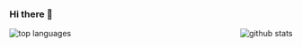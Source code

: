 ### Hi there 👋
<span style="float:left;">
  <img src="https://github-readme-stats.vercel.app/api/top-langs/?username=stefango&show_icons=true&theme=radical" alt="top languages" />
</span>
<span style="float:right;">
  <img src="https://github-readme-stats.vercel.app/api?username=stefango&show_icons=true&theme=radical" alt="github stats" style="float:right;" />
</span>
<!--
**stefango/stefango** is a ✨ _special_ ✨ repository because its `README.md` (this file) appears on your GitHub profile.

Here are some ideas to get you started:

- 🔭 I’m currently working on ...
- 🌱 I’m currently learning ...
- 👯 I’m looking to collaborate on ...
- 🤔 I’m looking for help with ...
- 💬 Ask me about ...
- 📫 How to reach me: ...
- 😄 Pronouns: ...
- ⚡ Fun fact: ...
-->
